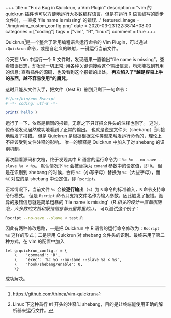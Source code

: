 +++
title = "Fix a Bug in Quickrun, a Vim Plugin"
description = "vim 的 quickrun 插件也可以方便地运行大多数编程语言，但是在运行 R 语言编写的脚步文件时，一直报 ‘file name is missing’ 的错误..."
featured_image = "/img/nvim_custom_config.png"
date = 2020-03-23T22:38:14+08:00
categories = ["coding"]
tags = ["vim", "R", "linux"]
comment = true
+++

Quickrun[^1]是一个整合了常用编程语言运行命令的 Vim Plugin，可以通过 `:Quickrun`
命令，或是自定义的映射，一键运行当前文件。

今天在 Vim 中运行一个 R 文件时，发现结果一直输出“file name is
missing”。查看错误日志，却发现一切正常; 用各种关键词搜索这个输出信息，均未能找到有用的信息;
查看插件的源码，也没看到这个报错的出处。
**再次陷入了“越是容易上手的东西，越不容易使用”的魔咒。**

这时只能从文件入手，把文件（test.R）删到只剩下一句命令：

```r
#!/usr/bin/env Rscript
# -*- coding: utf-8 -*-

print('hello')
```

运行了一下，依然是相同的报错，无奈之下只好把文件头的注释也删了。
这时，惊奇地发现居然成功地看到了正常的输出。
也就是说是文件头（shebang）[^2]间接地触发了报错。
但是 Quickrun 是根据根据文件类型来触发运行命令的，理论上不应该受到文件注释的影响。
唯一的解释是 Quickrun 中加入了对 shebang 的识别机制。

再次翻看源码和文档，终于发现其中 R 语言的运行命令为：`%c %o --no-save --slave %a < %s`。
默认情况下 `%c` 会被替换为 `comand` 参数中的设定值，即 `R`。
但是在识别到 shebang 的时候，会将 `%c`（小写字母）替换为 `%C`（大些字母），而 `%C` 对应的是 shebang 中设定值，即 `Rscript`。

正常情况下，当前文件 `%s` 会被**逐行输出**（`<`）为 `R` 命令的标准输入，`R` 命令支持命令行模式。
但是 `Rscript` 命令只支持文件名作为输入参数，因此触发了报错。诡异的报错信息就是简单粗暴的 'file name is missing'（_R 相关的设计一直都很随意，大多数的文档和报错信息都云里雾里的。_）。
可以测试这个例子：

```bash
Rscript --no-save --slave < test.R
```

因此有两种修改思路，一是把 Quickrun 中 R 语言的运行命令修改为：`Rscript %s`
这样的形式；二是禁用 Quickrun 对 shebang
文件头的识别。最终采用了第二种方式，在 vim 的配置中加入

```vim
let g:quickrun_config.r = {
    \    'command': 'R',
    \    'exec': '%c %o --no-save --slave %a < %s',
    \    'hook/shebang/enable': 0,
    \}
```

成功解决。

[^1]: https://github.com/thinca/vim-quickrun
[^2]: Linux 下这种首行 #! 开头的注释叫 shebang，目的是让终端能使用正确的解析器来运行文件。
